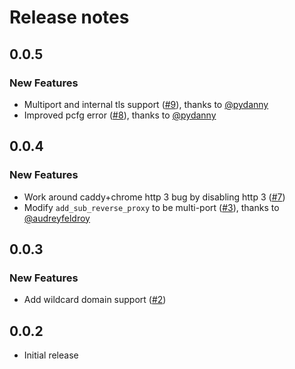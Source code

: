 # Release notes

<!-- do not remove -->

## 0.0.5

### New Features

- Multiport and internal tls support ([#9](https://github.com/AnswerDotAI/fastcaddy/issues/9)), thanks to [@pydanny](https://github.com/pydanny)
- Improved pcfg error ([#8](https://github.com/AnswerDotAI/fastcaddy/pull/8)), thanks to [@pydanny](https://github.com/pydanny)


## 0.0.4

### New Features

- Work around caddy+chrome http 3 bug by disabling http 3 ([#7](https://github.com/AnswerDotAI/fastcaddy/issues/7))
- Modify `add_sub_reverse_proxy` to be multi-port ([#3](https://github.com/AnswerDotAI/fastcaddy/pull/3)), thanks to [@audreyfeldroy](https://github.com/audreyfeldroy)


## 0.0.3

### New Features

- Add wildcard domain support ([#2](https://github.com/AnswerDotAI/fastcaddy/issues/2))


## 0.0.2

- Initial release



